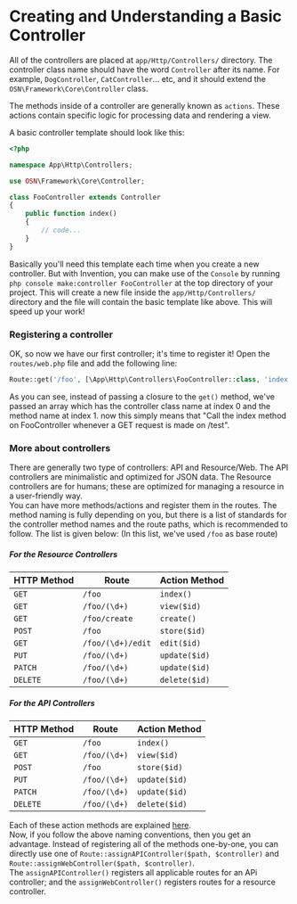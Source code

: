 # Creating and Understanding a Basic Controller

All of the controllers are placed at `app/Http/Controllers/` directory. The controller class name should have the word `Controller` after its name. For example, `DogController`, `CatController`... etc, and it should extend the `OSN\Framework\Core\Controller` class.

The methods inside of a controller are generally known as `actions`. These actions contain specific logic for processing data and rendering a view.

A basic controller template should look like this:

```php
<?php

namespace App\Http\Controllers;

use OSN\Framework\Core\Controller;

class FooController extends Controller 
{
    public function index()
    {
        // code...
    }
}
```

Basically you'll need this template each time when you create a new controller. But with Invention, you can make use of the `Console` by running `php console make:controller FooController` at the top directory of your project. This will create a new file inside the `app/Http/Controllers/` directory and the file will contain the basic template like above. This will speed up your work!

### Registering a controller

OK, so now we have our first controller; it's time to register it! Open the `routes/web.php` file and add the following line:

```php
Route::get('/foo', [\App\Http\Controllers\FooController::class, 'index']);
```

As you can see, instead of passing a closure to the `get()` method, we've passed an array which has the controller class name at index 0 and the method name at index 1. now this simply means that "Call the index method on FooController whenever a GET request is made on /test".

### More about controllers

There are generally two type of controllers: API and Resource/Web. The API controllers are minimalistic and optimized for JSON data. The Resource controllers are for humans; these are optimized for managing a resource in a user-friendly way.<br>
You can have more methods/actions and register them in the routes. The method naming is fully depending on you, but there is a list of standards for the controller method names and the route paths, which is recommended to follow. The list is given below: (In this list, we've used `/foo` as base route)

##### For the Resource Controllers 

HTTP Method|Route            |Action Method
-----------|-----------------|-------------
`GET`      |`/foo`           |`index()`
`GET`      |`/foo/(\d+)`     |`view($id)`
`GET`      |`/foo/create`    |`create()`
`POST`     |`/foo`           |`store($id)`
`GET`      |`/foo/(\d+)/edit`|`edit($id)`
`PUT`      |`/foo/(\d+)`     |`update($id)`
`PATCH`    |`/foo/(\d+)`     |`update($id)`
`DELETE`   |`/foo/(\d+)`     |`delete($id)`

##### For the API Controllers 

HTTP Method|Route            |Action Method
-----------|-----------------|-------------
`GET`      |`/foo`           |`index()`
`GET`      |`/foo/(\d+)`     |`view($id)`
`POST`     |`/foo`           |`store($id)`
`PUT`      |`/foo/(\d+)`     |`update($id)`
`PATCH`    |`/foo/(\d+)`     |`update($id)`
`DELETE`   |`/foo/(\d+)`     |`delete($id)`

Each of these action methods are explained [here](../action_methods_and_their_work/).<br>
Now, if you follow the above naming conventions, then you get an advantage. Instead of registering all of the methods one-by-one, you can directly use one of `Route::assignAPIController($path, $controller)` and `Route::assignWebController($path, $controller)`.<br>
The `assignAPIController()` registers all applicable routes for an APi controller; and the `assignWebController()` registers routes for a resource controller.